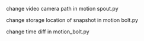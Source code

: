 change video camera path in motion spout.py


change storage location of snapshot in motion bolt.py


change time diff in motion_bolt.py